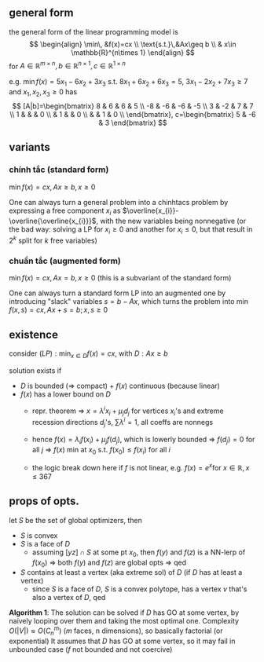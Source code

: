 ## general form
the general form of the linear programming model is
$$
\begin{align}
\min\, &f(x)=cx \\
\text{s.t.}\,&Ax\geq b \\
& x\in \mathbb{R}^{n\times 1}
\end{align}
$$
for $A\in \mathbb{R}^{m\times n}, b\in \mathbb{R}^{n\times 1}, c\in \mathbb{R}^{1\times n}$

e.g. $\min f(x)=5x_{1}-6x_{2}+3x_{3}$ s.t. $8x_{1}+6x_{2}+6x_{3}=5$, $3x_{1}-2x_{2}+7x_{3}\geq 7$ and $x_{1},x_{2},x_{3}\geq 0$ has
$$
[A|b]=\begin{bmatrix}
8 & 6 & 6 & 5 \\
-8 & -6 & -6 & -5 \\
3 & -2 & 7 & 7 \\
1 &  &  & 0 \\
 & 1 &  & 0 \\
	 &  & 1 & 0 \\
\end{bmatrix}, c=\begin{bmatrix}
5 & -6 & 3
\end{bmatrix}
$$

## variants
### chính tắc (standard form)
$\min f(x)=cx, Ax\geq b, x\geq 0$

One can always turn a general problem into a chinhtacs problem by expressing a free component $x_{i}$ as $\overline{x_{i}}-\overline{\overline{x_{i}}}$, with the new variables being nonnegative (or the bad way: solving a LP for $x_{i}\geq0$ and another for $x_{i}\leq 0$, but that result in $2^{k}$ split for $k$ free variables)
### chuẩn tắc (augmented form)
$\min f(x)=cx, Ax=b, x\geq 0$
(this is a subvariant of the standard form)

One can always turn a standard form LP into an augmented one by introducing "slack" variables $s=b-Ax$, which turns the problem into $\min f(x,s)=cx, Ax+s=b; x,s\geq 0$


## existence
consider $(LP): \min_{x\in D}f(x)=cx$, with $D: Ax\geq b$

solution exists if
- $D$ is bounded (=> compact) + $f(x)$ continuous (because linear)
- $f(x)$ has a lower bound on $D$
	- repr. theorem => $x=\lambda^{i}x_{i}+\mu _{j}d_{j}$ for vertices $x_{i}$'s and extreme recession directions $d_{j}$'s, $\sum\lambda^{i}=1$, all coeffs are nonnegs
	- hence $f(x)=\lambda _{i}f(x_{i})+\mu _{j}f(d_{j})$, which is lowerly bounded => $f(d_{j})=0$ for all $j$ => $f(x)$ min at $x_{0}$ s.t. $f(x_{0})\leq f(x_{i})$ for all $i$

	- the logic break down here if $f$ is not linear, e.g. $f(x)=e^{ x }$for $x\in \mathbb{R},x\leq 367$

## props of opts.
let $S$ be the set of global optimizers, then
- $S$ is convex
- $S$ is a face of $D$
	- assuming $[yz]\cap S$ at some pt $x_{0}$, then $f(y)$ and $f(z)$ is a NN-lerp of $f(x_{0})$ => both $f(y)$ and $f(z)$ are global opts => qed
- $S$ contains at least a vertex (aka extreme sol) of $D$ (if $D$ has at least a vertex)
	- since $S$ is a face of $D$, $S$ is a convex polytope, has a vertex $v$ that's also a vertex of $D$, qed

**Algorithm 1**: The solution can be solved if $D$ has GO at some vertex, by naively looping over them and taking the most optimal one.
Complexity $O(|V|) \approx O(C^{m}_{n})$ ($m$ faces, n dimensions), so basically factorial (or exponential)
It assumes that $D$ has GO at some vertex, so it may fail in unbounded case ($f$ not bounded and not coercive)

